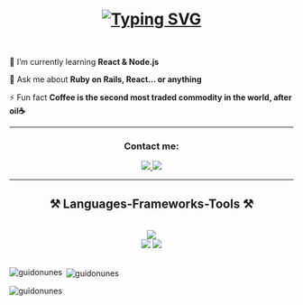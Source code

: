 <h1 align="center">
  <a href="https://git.io/typing-svg"><img src="https://readme-typing-svg.demolab.com?font=Fira+Code&weight=700&size=40&duration=2000&pause=1000&color=FCFFFDDC&width=540&height=64&lines=Hello+there!++;I'm+Guilherme+Nunes;A+Full+Stack++Developer" alt="Typing SVG" /></a>
</h1>
</br>
<div align="left">
  
   🌱 I’m currently learning **React & Node.js**

   💬 Ask me about **Ruby on Rails, React... or anything**

   ⚡ Fun fact **Coffee is the second most traded commodity in the world, after oil☕️**
</div>

<hr/>

<div align="center"> 
  <h3>Contact me:</h3>
  <a href="mailto:guilherme.augd@gmail.com">
    <img src="https://img.shields.io/badge/Gmail-333333?style=for-the-badge&logo=gmail&logoColor=red" />
  </a>
  <a href="https://linkedin.com/in/guilhermednunes" target="_blank">
    <img src="https://img.shields.io/badge/LinkedIn-0077B5?style=for-the-badge&logo=linkedin&logoColor=white" target="_blank" />
  </a>
</div>

<hr/>

<h2 align="center">⚒️ Languages-Frameworks-Tools ⚒️</h2>

<br/>
<div align="center">
    <img src="https://skillicons.dev/icons?i=rails,ruby,javascript,typescript,nodejs,react,redux,postgres,mysql,python" /><br>
    <img src="https://skillicons.dev/icons?i=bootstrap,html,css,vscode,github,figma,sass,git,postman,ubuntu"/>
   <img src="https://skillicons.dev/icons?i=netlify,heroku"/>
</div>

<br/>

<p><img align="left" src="https://github-readme-stats.vercel.app/api/top-langs?username=guidonunes&show_icons=true&locale=en&layout=compact" alt="guidonunes" /></p>

<p>&nbsp;<img align="center" src="https://github-readme-stats.vercel.app/api?username=guidonunes&show_icons=true&locale=en" alt="guidonunes" /></p>

<p><img align="center" src="https://github-readme-streak-stats.herokuapp.com/?user=guidonunes&" alt="guidonunes" /></p>
